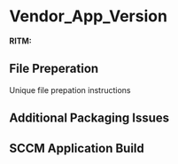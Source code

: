 # Vendor_App_Version
**RITM:** 

## File Preperation
Unique file prepation instructions

## Additional Packaging Issues

## SCCM Application Build

